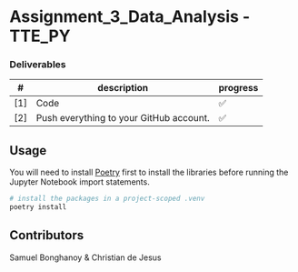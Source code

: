 # Assignment_3_Data_Analysis - TTE_PY

### Deliverables

| #   | description                             | progress |
| --- | --------------------------------------- | -------- |
| [1] | Code                                    | ✅       |
| [2] | Push everything to your GitHub account. | ✅       |

## Usage

You will need to install [Poetry](https://python-poetry.org/) first to install the libraries before running the Jupyter Notebook import statements.

```bash
# install the packages in a project-scoped .venv
poetry install
```

## Contributors

Samuel Bonghanoy & Christian de Jesus
